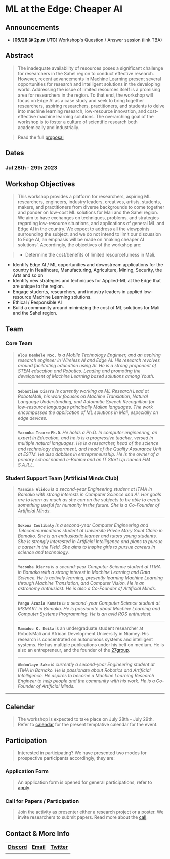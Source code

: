 # ML at the Edge: Cheaper AI

## Announcements
- [**05/28 @ 2p.m UTC**] Workshop's Question / Answer session (link TBA)

## Abstract
> The inadequate availability of resources poses a significant challenge for researchers in the Sahel region to conduct effective research. However, recent advancements in Machine Learning present several opportunities for research and intelligent solutions in the developing world. Addressing the issue of limited resources itself is a promising area for researchers in the region. To that end, the workshop will focus on Edge AI as a case study and seek to bring together researchers, aspiring researchers, practitioners, and students to delve into machine learning research, low-resource innovation, and cost-effective machine learning solutions. The overarching goal of the workshop is to foster a culture of scientific research both academically and industrially.

> Read the full [proposal](https://docs.google.com/document/d/1dgBsLMrqyAVxe4JV_jcRNG6UyznqPrUEtyD3ySehvsc/edit?usp=sharing)

## Dates
### Jul 28th - 29th 2023

## Workshop Objectives

> This workshop provides a platform for researchers, aspiring ML researchers, engineers, industry leaders, creatives, artists, students, makers, and practitioners from diverse backgrounds to come together and ponder on low-cost ML solutions for Mali and the Sahel region. We aim to have exchanges on techniques, problems, and strategies regarding low-resource situations, and applications of general ML and Edge AI in the country. We expect to address all the viewpoints surrounding the subject, and we do not intend to limit our discussion to Edge AI, an emphasis will be made on 'making cheaper AI solutions'. Accordingly, the objectives of the workshop are:

> - Determine the cost/benefits of limited resourcefulness in Mali.
- Identify Edge AI / ML opportunities and downstream applications for the country in Healthcare, Manufacturing, Agriculture, Mining, Security, the Arts and so on
- Identify new strategies and techniques for Applied-ML at the Edge that are unique to the region.
- Engage students, researchers, and industry leaders in applied low-resource Machine Learning solutions.
- Ethical / Responsible AI
- Build a community around minimizing the cost of ML solutions for Mali and the Sahel region.


## Team

### Core Team

> **`Alou Dembele MSc.`** *is a Mobile Technology Engineer, and an aspiring research engineer in Wireless AI and Edge AI. His research revolves around facilitating education using AI. He is a strong proponent of STEM education and Robotics. Leading and promoting the development of Machine Learning based solutions among Youth.*
>
> ---
>
> **`Sebastien Diarra`** *is currently working as ML Research Lead at RobotsMali, his work focuses on Machine Translation, Natural Language Understanding, and Automatic Speech Recognition for low-resource languages principally Malian languages. The work encompasses the application of ML solutions in Mali, especially on edge devices.*
>
> ---
>
> **`Yacouba Traore`** **`Ph.D`**. *He holds a Ph.D. In computer engineering, an expert in Education, and he is is a progressive teacher, versed in multiple natural languages. He is a researcher, head of the science and technology department, and head of the Quality Assurance Unit at ESTM.  He also dabbles in entrepreneurship. He is the owner of a primary school named e-Bahina and an IT Start Up named EIM S.A.R.L.*

### Student Support Team (Artificial Minds Club)

> **`Yasmina Alidou`** *is a second-year Engineering student at  ITMA in Bamako with strong interests in Computer Science and AI. Her goals are to learn as much as she can on the subjects to be able to create something useful for humanity in the future. She is a Co-Founder of Artificial Minds.*
>
> ---
>
> **`Sokona Coulibaly`** *is a second-year Computer Engineering and Telecommunications student at Université Privée Mary Saint Claire in Bamako. She is an enthusiastic learner and tutors young students. She is strongly interested in Artificial Intelligence and plans to pursue a career in the Field. She aims to inspire girls to pursue careers in science and technology.*
>
> ---
>
> **`Yacouba Diarra`** *is a second-year Computer Science student at ITMA in Bamako with a strong interest in Machine Learning and Data Science. He is actively learning, presently learning Machine Learning through Machine Translation, and Computer Vision. He is an astronomy enthusiast. He is also a Co-Founder of Artificial Minds.*
>
> ---
>
> **`Panga Azazia Kamate`** *is a second-year Computer Science student at IPSMART in Bamako. He is passionate about Machine Learning and Computer Systems Programming. He is an avid ROS enthusiast.*
>
> ---
>
>**`Mamadou K. Keita`** is an undergraduate student researcher at RobotsMali and African Development University in Niamey. His research is concentrated on autonomous systems and intelligent systems. He has multiple publications under his belt on medium. He is also an entrepreneur, and the founder of the [27group](https://27group.tech).
>
>---
>
> **`Abdoulaye Sako`** *is currently a second-year Engineering student at ITMA in Bamako. He is passionate about Robotics and Artificial Intelligence. He aspires to become a Machine Learning Research Engineer to help people and the community with his work. He is a Co-Founder of Artificial Minds.*

---

## Calendar
> The workshop is expected to take place on July 28th - July 29th. Refer to [calendar](./program/) for the present temptative calendar for the event.

## Participation
> Interested in participating? We have presented two modes for prospective participants accordingly, they are:

### Application Form
> An application form is opened for general participations, refer to [apply](./application/).

### Call for Papers / Participation
> Join the activity as presenter either a research project or a poster. We invite researchers to submit papers. Read more about the [call](./call_paper/).

## Contact & More Info
|    |    |    |
|:--:|:--:|:--:|
| **[Discord](https://discord.gg/G4EVEK4jPe)** | **[Email](mailto:sdiarra@robotsmali.org)** | **[Twitter](https://twitter.com/mali_ml223)** |
||
